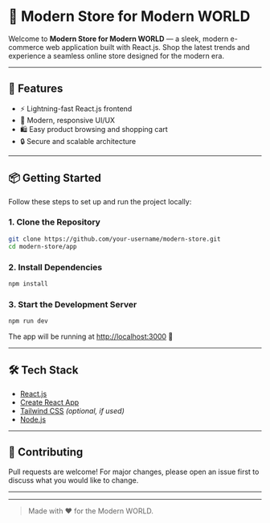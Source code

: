 # 🛒 Modern Store for Modern WORLD

Welcome to **Modern Store for Modern WORLD** — a sleek, modern e-commerce web application built with React.js. Shop the latest trends and experience a seamless online store designed for the modern era.

---

## 🚀 Features

- ⚡ Lightning-fast React.js frontend
- 🎨 Modern, responsive UI/UX
- 🛍️ Easy product browsing and shopping cart
- 🔒 Secure and scalable architecture

---

## 📦 Getting Started

Follow these steps to set up and run the project locally:

### 1. Clone the Repository

```bash
git clone https://github.com/your-username/modern-store.git
cd modern-store/app
```

### 2. Install Dependencies

```bash
npm install
```

### 3. Start the Development Server

```bash
npm run dev
```

The app will be running at [http://localhost:3000](http://localhost:3000) 🚀

---

## 🛠️ Tech Stack

- [React.js](https://reactjs.org/)
- [Create React App](https://create-react-app.dev/)
- [Tailwind CSS](https://tailwindcss.com/) _(optional, if used)_
- [Node.js](https://nodejs.org/)

---

## 🤝 Contributing

Pull requests are welcome! For major changes, please open an issue first to discuss what you would like to change.

---

---

> Made with ❤️ for the Modern WORLD.
